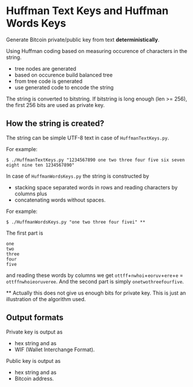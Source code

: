 # Huffman Text Keys and Huffman Words Keys

Generate Bitcoin private/public key from text **deterministically**.

Using Huffman coding based on measuring occurence of characters in the string. 

- tree nodes are generated  
- based on occurence build balanced tree
- from tree code is generated
- use generated code to encode the string

The string is converted to bitstring. If bitstring is long enough (len >= 256), 
the first 256 bits are used as private key. 

## How the string is created?

The string can be simple UTF-8 text in case of `HuffmanTextKeys.py`.

For example:

```
$ ./HuffmanTextKeys.py "1234567890 one two three four five six seven eight nine ten 1234567890"
```

In case of `HuffmanWordsKeys.py` the string is constructed by 
- stacking space separated words in rows and reading characters by columns 
plus
- concatenating words without spaces.

For example:

```
$ ./HuffmanWordsKeys.py "one two three four fivei" **
```

The first part is
```
one 
two 
three 
four 
five
```
and reading these words by columns we get `ottff`+`nwhoi`+`eoruv`+`ere`+`e` =
`ottffnwhoieoruveree`. And the second part is simply `onetwothreefourfive`. 

** Actually this does not give us enough bits for private key. This is just 
an illustration of the algorithm used.


## Output formats

Private key is output as 
- hex string and as 
- WIF (Wallet Interchange Format).

Public key is output as 
- hex string and as 
- Bitcoin address.


